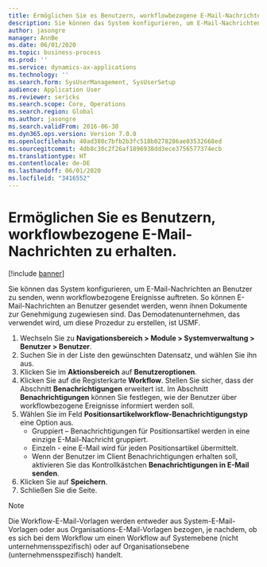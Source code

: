 ```yaml
---
title: Ermöglichen Sie es Benutzern, workflowbezogene E-Mail-Nachrichten zu erhalten.
description: Sie können das System konfigurieren, um E-Mail-Nachrichten an Benutzer zu senden, wenn workflowbezogene Ereignisse auftreten.
author: jasongre
manager: AnnBe
ms.date: 06/01/2020
ms.topic: business-process
ms.prod: ''
ms.service: dynamics-ax-applications
ms.technology: ''
ms.search.form: SysUserManagement, SysUserSetup
audience: Application User
ms.reviewer: sericks
ms.search.scope: Core, Operations
ms.search.region: Global
ms.author: jasongre
ms.search.validFrom: 2016-06-30
ms.dyn365.ops.version: Version 7.0.0
ms.openlocfilehash: 40ad380c7bfb2b3fc518b0278286ae03532668ed
ms.sourcegitcommit: 4db8c30c2f26af1896938dd3ece3756577374ecb
ms.translationtype: HT
ms.contentlocale: de-DE
ms.lasthandoff: 06/01/2020
ms.locfileid: "3416552"
---
```

# <a name="enable-users-to-receive-workflow-related-email-messages"></a>Ermöglichen Sie es Benutzern, workflowbezogene E-Mail-Nachrichten zu erhalten.

[!include [banner](../../includes/banner.md)]

Sie können das System konfigurieren, um E-Mail-Nachrichten an Benutzer zu senden, wenn workflowbezogene Ereignisse auftreten. So können E-Mail-Nachrichten an Benutzer gesendet werden, wenn ihnen Dokumente zur Genehmigung zugewiesen sind. Das Demodatenunternehmen, das verwendet wird, um diese Prozedur zu erstellen, ist USMF.

1. Wechseln Sie zu **Navigationsbereich > Module > Systemverwaltung > Benutzer > Benutzer**.
2. Suchen Sie in der Liste den gewünschten Datensatz, und wählen Sie ihn aus.
3. Klicken Sie im **Aktionsbereich** auf **Benutzeroptionen**.
4. Klicken Sie auf die Registerkarte **Workflow**. Stellen Sie sicher, dass der Abschnitt **Benachrichtigungen** erweitert ist. Im Abschnitt **Benachrichtigungen** können Sie festlegen, wie der Benutzer über workflowbezogene Ereignisse informiert werden soll.  
5. Wählen Sie im Feld **Positionsartikelworkflow-Benachrichtigungstyp** eine Option aus.
    - Gruppiert – Benachrichtigungen für Positionsartikel werden in eine einzige E-Mail-Nachricht gruppiert.
    - Einzeln - eine E-Mail wird für jeden Positionsartikel übermittelt.  
    - Wenn der Benutzer im Client Benachrichtigungen erhalten soll, aktivieren Sie das Kontrollkästchen **Benachrichtigungen in E-Mail senden**.  
6. Klicken Sie auf **Speichern**.
7. Schließen Sie die Seite.

> [!NOTE]
> Die Workflow-E-Mail-Vorlagen werden entweder aus System-E-Mail-Vorlagen oder aus Organisations-E-Mail-Vorlagen bezogen, je nachdem, ob es sich bei dem Workflow um einen Workflow auf Systemebene (nicht unternehmensspezifisch) oder auf Organisationsebene (unternehmensspezifisch) handelt.
